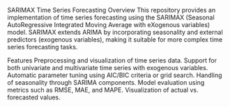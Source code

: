 SARIMAX Time Series Forecasting
Overview
This repository provides an implementation of time series forecasting using the SARIMAX (Seasonal AutoRegressive Integrated Moving Average with eXogenous variables) model. SARIMAX extends ARIMA by incorporating seasonality and external predictors (exogenous variables), making it suitable for more complex time series forecasting tasks.

Features
Preprocessing and visualization of time series data.
Support for both univariate and multivariate time series with exogenous variables.
Automatic parameter tuning using AIC/BIC criteria or grid search.
Handling of seasonality through SARIMA components.
Model evaluation using metrics such as RMSE, MAE, and MAPE.
Visualization of actual vs. forecasted values.
